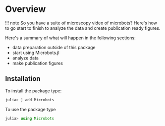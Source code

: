 # Overview

!!! note
    So you have a suite of microscopy video of microbots? Here's how to go start to finish to analyze the data and create publication ready figures.


Here's a summary of what will happen in the following sections:

* data preparation outside of this package
* start using Microbots.jl
* analyze data
* make publication figures

## Installation

To install the package type:
```julia
julia> ] add Microbots
```

To use the package type

```julia
julia> using Microbots
```